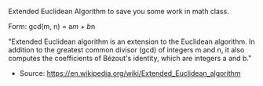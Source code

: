 Extended Euclidean Algorithm to save you some work in math class.

Form: gcd(m, n) = a*m + b*n

"Extended Euclidean algorithm is an extension to the Euclidean algorithm. In addition to 
the greatest common divisor (gcd) of integers m and n, it also computes the coefficients of 
Bézout's identity, which are integers a and b." 
- Source: https://en.wikipedia.org/wiki/Extended_Euclidean_algorithm
